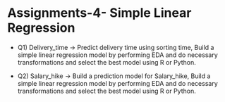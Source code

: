 # Assignments-4- Simple Linear Regression
 
 + Q1) Delivery_time -> Predict delivery time using sorting time, 
 Build a simple linear regression model by performing EDA and do 
 necessary transformations and select the best model using R or Python.
 
 
 + Q2) Salary_hike -> Build a prediction model for Salary_hike, 
 Build a simple linear regression model by performing EDA and do 
 necessary transformations and select the best model using R or Python.
